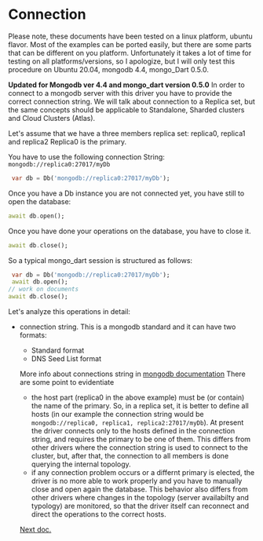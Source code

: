 
# Connection

Please note, these documents have been tested on a linux platform, ubuntu flavor.
Most of the examples can be ported easily, but there are some parts that can be different on you platform.
Unfortunately it takes a lot of time for testing on all platforms/versions, so I apologize, but I will only test this procedure on Ubuntu 20.04, mongodb 4.4, mongo_Dart 0.5.0.

**Updated for Mongodb ver 4.4 and mongo_dart version 0.5.0**
In order to connect to a mongodb server with this driver you have to provide the correct connection string.
We will talk about connection to a Replica set, but the same concepts should be applicable to Standalone, Sharded clusters and Cloud Clusters (Atlas).

Let's assume that we have a three members replica set: replica0, replica1 and replica2
Replica0 is the primary.

You have to use the following connection String: `mongodb://replica0:27017/myDb`

```dart
 var db = Db('mongodb://replica0:27017/myDb');
```

Once you have a Db instance you are not connected yet, you have still to open the database:

```dart
await db.open();
```

Once you have done your operations on the database, you have to close it.

```dart
await db.close();
```

So a typical mongo_dart session is structured as follows:

```dart
 var db = Db('mongodb://replica0:27017/myDb');
 await db.open();
// work on documents
await db.close();
```

Let's analyze this operations in detail:

- connection string. This is a mongodb standard and it can have two formats:
  - Standard format
  - DNS Seed List format

  More info about connections string in [mongodb documentation](https://docs.mongodb.com/manual/reference/connection-string/)
  There are some point to evidentiate
  - the host part (replica0 in the above example) must be (or contain) the name of the primary. So, in a replica set, it is better to define all hosts (in our example the connection string would be `mongodb://replica0, replica1, replica2:27017/myDb`). At present the driver connects only to the hosts defined in the connection string, and requires the primary to be one of them. This differs from other drivers where the connection string is used to connect to the cluster, but, after that, the connection to all members is done querying the internal topology.
  - if any connection problem occurs or a differnt primary is elected, the driver is no more able to work properly and you have to manually close and open again the database. This behavior also differs from other drivers where changes in the topology (server availabilty and typology) are monitored, so that the driver itself can reconnect and direct the operations to the correct hosts.

  [Next doc.](simple_connection_auth.md)
